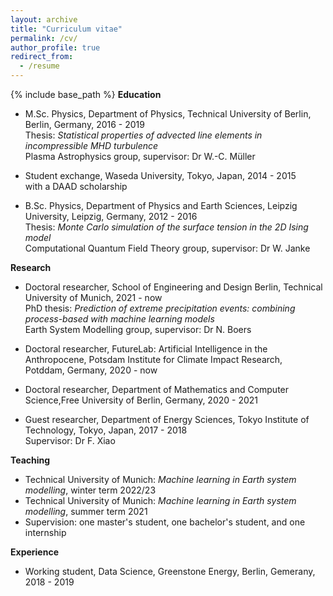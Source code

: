 ```yaml
---
layout: archive
title: "Curriculum vitae"
permalink: /cv/
author_profile: true
redirect_from:
  - /resume
---
```


{% include base_path %}
**Education**

- M.Sc. Physics, Department of Physics, Technical University of Berlin, Berlin, Germany, 2016 - 2019  
  Thesis: *Statistical properties of advected line elements in incompressible MHD turbulence*  
  Plasma Astrophysics group, supervisor: Dr W.-C. Müller  

- Student exchange, Waseda University, Tokyo, Japan, 2014 - 2015   
  with a DAAD scholarship  

- B.Sc. Physics, Department of Physics and Earth Sciences, Leipzig University, Leipzig, Germany, 2012 - 2016  
  Thesis: *Monte Carlo simulation of the surface tension in the 2D Ising model*  
  Computational Quantum Field Theory group, supervisor: Dr W. Janke  
  
  
**Research**

- Doctoral researcher, School of Engineering and Design Berlin, Technical University of Munich, 2021 - now   
  PhD thesis: *Prediction of extreme precipitation events: combining process-based with machine learning models*  
  Earth System Modelling group, supervisor: Dr N. Boers  
  
- Doctoral researcher, FutureLab: Artificial Intelligence in the Anthropocene, Potsdam Institute for Climate Impact Research,  
  Potddam, Germany, 2020 - now
  
- Doctoral researcher, Department of Mathematics and Computer Science,Free University of Berlin, Germany, 2020 - 2021
 
- Guest researcher, Department of Energy Sciences, Tokyo Institute of Technology, Tokyo, Japan, 2017 - 2018  
  Supervisor: Dr F. Xiao
  
**Teaching**

- Technical University of Munich: *Machine learning in Earth system modelling*, winter term 2022/23
- Technical University of Munich: *Machine learning in Earth system modelling*, summer term 2021
- Supervision: one master's student, one bachelor's student, and one internship

**Experience**

- Working student, Data Science, Greenstone Energy, Berlin, Gemerany, 2018 - 2019
